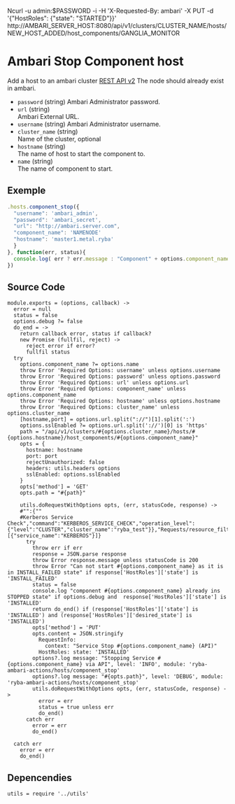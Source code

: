 Ncurl -u admin:$PASSWORD -i -H 'X-Requested-By: ambari' -X PUT -d '{"HostRoles": {"state": "STARTED"}}' http://AMBARI_SERVER_HOST:8080/api/v1/clusters/CLUSTER_NAME/hosts/NEW_HOST_ADDED/host_components/GANGLIA_MONITOR


# Ambari Stop Component host

Add a host to an ambari cluster [REST API v2](https://github.com/apache/ambari/blob/trunk/ambari-server/docs/api/v1)
The node should already exist in ambari.

* `password` (string)
  Ambari Administrator password.
* `url` (string)   
  Ambari External URL.
* `username` (string)
  Ambari Administrator username.
* `cluster_name` (string)   
  Name of the cluster, optional
* `hostname` (string)   
  The name of host to start the component to.
* `name` (string)   
  The name of component to start.



## Exemple

```js
.hosts.component_stop({
  "username": 'ambari_admin',
  "password": 'ambari_secret',
  "url": "http://ambari.server.com",
  "component_name": 'NAMENODE'
  "hostname": 'master1.metal.ryba'
  }
}, function(err, status){
  console.log( err ? err.message : "Component" + options.component_name + "Stopped: " + status)
})
```

## Source Code

    module.exports = (options, callback) ->
      error = null
      status = false
      options.debug ?= false
      do_end = ->
        return callback error, status if callback?
        new Promise (fullfil, reject) ->
          reject error if error?
          fullfil status
      try
        options.component_name ?= options.name
        throw Error 'Required Options: username' unless options.username
        throw Error 'Required Options: password' unless options.password
        throw Error 'Required Options: url' unless options.url
        throw Error 'Required Options: component_name' unless options.component_name
        throw Error 'Required Options: hostname' unless options.hostname
        throw Error 'Required Options: cluster_name' unless options.cluster_name
        [hostname,port] = options.url.split("://")[1].split(':')
        options.sslEnabled ?= options.url.split('://')[0] is 'https'
        path = "/api/v1/clusters/#{options.cluster_name}/hosts/#{options.hostname}/host_components/#{options.component_name}"
        opts = {
          hostname: hostname
          port: port
          rejectUnauthorized: false
          headers: utils.headers options
          sslEnabled: options.sslEnabled
        }
        opts['method'] = 'GET'
        opts.path = "#{path}"
        
        utils.doRequestWithOptions opts, (err, statusCode, response) ->
        #"":{""
        #Kerberos Service Check","command":"KERBEROS_SERVICE_CHECK","operation_level":{"level":"CLUSTER","cluster_name":"ryba_test"}},"Requests/resource_filters":[{"service_name":"KERBEROS"}]}	
          try
            throw err if err
            response = JSON.parse response
            throw Error response.message unless statusCode is 200
            throw Error "Can not start #{options.component_name} as it is in INSTALL_FAILED state" if response['HostRoles']['state'] is 'INSTALL_FAILED'
            status = false
            console.log "component #{options.component_name} already ins STOPPED state" if options.debug and  response['HostRoles']['state'] is 'INSTALLED'
            return do_end() if (response['HostRoles']['state'] is 'INSTALLED') and (response['HostRoles']['desired_state'] is 'INSTALLED')
            opts['method'] = 'PUT'
            opts.content = JSON.stringify
              RequestInfo:
                context: "Service Stop #{options.component_name} (API)"
              HostRoles: state: 'INSTALLED'
            options?.log message: "Stopping Service #{options.component_name} via API", level: 'INFO', module: 'ryba-ambari-actions/hosts/component_stop'
            options?.log message: "#{opts.path}", level: 'DEBUG', module: 'ryba-ambari-actions/hosts/component_stop'
            utils.doRequestWithOptions opts, (err, statusCode, response) ->
              error = err
              status = true unless err
              do_end()
          catch err
            error = err
            do_end()
            
      catch err
        error = err
        do_end()

## Depencendies

    utils = require '../utils'
